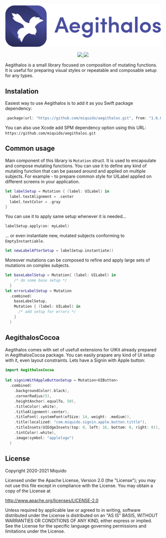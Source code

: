 <p align="center">
  <img src="./logo.svg" width=600>
</p>
<p align="center">
  <a href="https://github.com/apple/swift-package-manager">
    <img src="https://img.shields.io/badge/Swift%20Package%20Manager-compatible-green.svg">
  </a>
  <img src="https://img.shields.io/badge/platform-iOS%20|%20iPadOS%20|%20macOS-blue.svg?style=flat">
</p>

Aegithalos is a small library focused on composition of mutating functions. It is useful for preparing visual styles or repeatable and composable setup for any types.

## Instalation

Easiest way to use Aegithalos is to add it as you Swift package dependency:

```swift
.package(url: "https://github.com/miquido/aegithalos.git", from: "1.6.0")
```

You can also use Xcode add SPM dependency option using this URL:  `https://github.com/miquido/aegithalos.git`

## Common usage

Main component of this library is `Mutation` struct. It is used to encapsulate and compose mutating functions. You can use it to define any kind of mutating function that can be passed around and applied on multiple subjects. For example - to prepare common style for UILabel applied on different screens in your application.

```swift
let labelSetup = Mutation { (label: UILabel) in
  label.textAlignment = .center
  label.textColor = .gray
}
```

You can use it to apply same setup whenever it is needed...

```swift
labelSetup.apply(on: myLabel)
```

... or even instantiate new, mutated subjects conforming to `EmptyInstantiable`.

```swift
let newLabelAfterSetup = labelSetup.instantiate()
```

Moreover mutations can be composed to refine and apply large sets of mutations on complex subjects.

```swift
let baseLabelSetup = Mutation{ (label: UILabel) in
    /* do some base setup */
  }
let errorLabelSetup = Mutation
  .combined(
    baseLabelSetup,
    Mutation { (label: UILabel) in
      /* add setup for errors */
    }
  )
```

## AegithalosCocoa

Aegithalos comes with set of usefull extensions for UIKit already prepared in AegithalosCocoa package. You can easily prapare any kind of UI setup with it, even layout constraints. Lets have a Signin with Apple button:

```swift
import AegithalosCocoa

let signinWithAppleButtonSetup = Mutation<UIButton>
  .combined(
    .backgroundColor(.black),
    .cornerRadius(5),
    .heightAnchor(.equalTo, 50),
    .titleColor(.white),
    .titleAlignment(.center),
    .titleFont(.systemFont(ofSize: 14, weight: .medium)),
    .title(localized: "com.miquido.signin.apple.button.tittle"),
    .titleInsets(UIEdgeInsets(top: 0, left: 16, bottom: 0, right: 0)),
    .tintColor(.white),
    .image(symbol: "applelogo")
  )
```

## License

Copyright 2020-2021 Miquido

Licensed under the Apache License, Version 2.0 (the "License"); you may not use this file except in compliance with the License. You may obtain a copy of the License at

http://www.apache.org/licenses/LICENSE-2.0

Unless required by applicable law or agreed to in writing, software distributed under the License is distributed on an "AS IS" BASIS, WITHOUT WARRANTIES OR CONDITIONS OF ANY KIND, either express or implied. See the License for the specific language governing permissions and limitations under the License.
